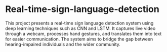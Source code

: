 # Real-time-sign-language-detection
This project presents a real-time sign language detection system using deep learning techniques such as CNN and LSTM. It captures live video through a webcam, processes hand gestures, and translates them into text for easier communication. The system aims to bridge the gap between hearing-impaired individuals and the wider community.
